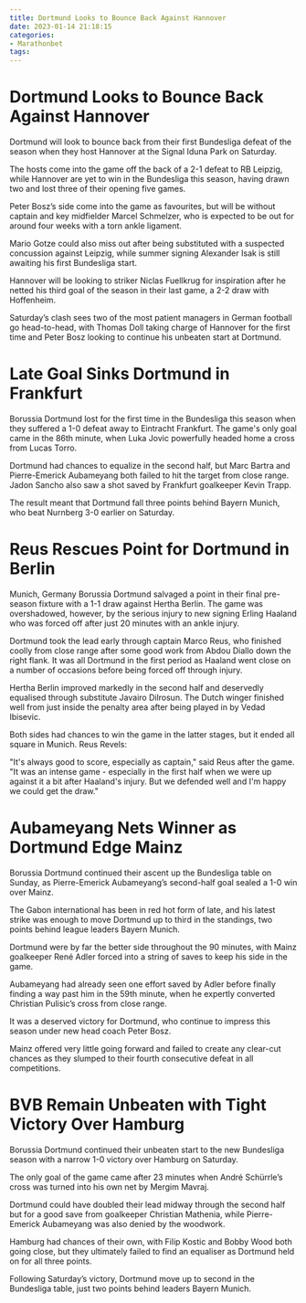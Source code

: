 ```yaml
---
title: Dortmund Looks to Bounce Back Against Hannover
date: 2023-01-14 21:18:15
categories:
- Marathonbet
tags:
---
```



#  Dortmund Looks to Bounce Back Against Hannover

Dortmund will look to bounce back from their first Bundesliga defeat of the season when they host Hannover at the Signal Iduna Park on Saturday.

The hosts come into the game off the back of a 2-1 defeat to RB Leipzig, while Hannover are yet to win in the Bundesliga this season, having drawn two and lost three of their opening five games.

Peter Bosz’s side come into the game as favourites, but will be without captain and key midfielder Marcel Schmelzer, who is expected to be out for around four weeks with a torn ankle ligament.

Mario Gotze could also miss out after being substituted with a suspected concussion against Leipzig, while summer signing Alexander Isak is still awaiting his first Bundesliga start.

Hannover will be looking to striker Niclas Fuellkrug for inspiration after he netted his third goal of the season in their last game, a 2-2 draw with Hoffenheim.

Saturday’s clash sees two of the most patient managers in German football go head-to-head, with Thomas Doll taking charge of Hannover for the first time and Peter Bosz looking to continue his unbeaten start at Dortmund.

#  Late Goal Sinks Dortmund in Frankfurt

Borussia Dortmund lost for the first time in the Bundesliga this season when they suffered a 1-0 defeat away to Eintracht Frankfurt. The game's only goal came in the 86th minute, when Luka Jovic powerfully headed home a cross from Lucas Torro.

Dortmund had chances to equalize in the second half, but Marc Bartra and Pierre-Emerick Aubameyang both failed to hit the target from close range. Jadon Sancho also saw a shot saved by Frankfurt goalkeeper Kevin Trapp.

The result meant that Dortmund fall three points behind Bayern Munich, who beat Nurnberg 3-0 earlier on Saturday.

#  Reus Rescues Point for Dortmund in Berlin

Munich, Germany
Borussia Dortmund salvaged a point in their final pre-season fixture with a 1-1 draw against Hertha Berlin. The game was overshadowed, however, by the serious injury to new signing Erling Haaland who was forced off after just 20 minutes with an ankle injury.

Dortmund took the lead early through captain Marco Reus, who finished coolly from close range after some good work from Abdou Diallo down the right flank. It was all Dortmund in the first period as Haaland went close on a number of occasions before being forced off through injury.

Hertha Berlin improved markedly in the second half and deservedly equalised through substitute Javairo Dilrosun. The Dutch winger finished well from just inside the penalty area after being played in by Vedad Ibisevic.

Both sides had chances to win the game in the latter stages, but it ended all square in Munich.
Reus Revels: 


"It's always good to score, especially as captain," said Reus after the game. "It was an intense game - especially in the first half when we were up against it a bit after Haaland's injury. But we defended well and I'm happy we could get the draw."

#  Aubameyang Nets Winner as Dortmund Edge Mainz

Borussia Dortmund continued their ascent up the Bundesliga table on Sunday, as Pierre-Emerick Aubameyang’s second-half goal sealed a 1-0 win over Mainz.

The Gabon international has been in red hot form of late, and his latest strike was enough to move Dortmund up to third in the standings, two points behind league leaders Bayern Munich.

Dortmund were by far the better side throughout the 90 minutes, with Mainz goalkeeper René Adler forced into a string of saves to keep his side in the game.

Aubameyang had already seen one effort saved by Adler before finally finding a way past him in the 59th minute, when he expertly converted Christian Pulisic’s cross from close range.

It was a deserved victory for Dortmund, who continue to impress this season under new head coach Peter Bosz.

Mainz offered very little going forward and failed to create any clear-cut chances as they slumped to their fourth consecutive defeat in all competitions.

#  BVB Remain Unbeaten with Tight Victory Over Hamburg

Borussia Dortmund continued their unbeaten start to the new Bundesliga season with a narrow 1-0 victory over Hamburg on Saturday.

The only goal of the game came after 23 minutes when André Schürrle’s cross was turned into his own net by Mergim Mavraj.

Dortmund could have doubled their lead midway through the second half but for a good save from goalkeeper Christian Mathenia, while Pierre-Emerick Aubameyang was also denied by the woodwork.

Hamburg had chances of their own, with Filip Kostic and Bobby Wood both going close, but they ultimately failed to find an equaliser as Dortmund held on for all three points.

Following Saturday’s victory, Dortmund move up to second in the Bundesliga table, just two points behind leaders Bayern Munich.